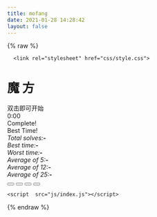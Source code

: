 ```yaml
---
title: mofang
date: 2021-01-28 14:28:42
layout: false
---
```

{% raw %}
<!DOCTYPE html>
<html lang="en" >

<head>
  <meta charset="UTF-8">
  <title>The Cube</title>
  <meta name="viewport" content="width=device-width,height=device-height,user-scalable=no,initial-scale=1.0,maximum-scale=1.0,minimum-scale=1.0">
  
  
      <link rel="stylesheet" href="css/style.css">

  
</head>

<body>


<div class="ui">

  <div class="ui__background"></div>

  <div class="ui__game"></div>

  <div class="ui__texts">
    <h1 class="text text--title">
      <span>魔</span>
      <span>方</span>
    </h1>
    <div class="text text--note">
      双击即可开始
    </div>
    <div class="text text--timer">
      0:00
    </div>
    <div class="text text--complete">
      <span>Complete!</span>
    </div>
    <div class="text text--best-time">
      <icon trophy></icon>
      <span>Best Time!</span>
    </div>
  </div>

  <div class="ui__prefs">
    <range name="flip" title="Flip Type" list="Swift&nbsp;,Smooth,Bounce"></range>
    <range name="scramble" title="Scramble Length" list="20,25,30"></range>
    <range name="fov" title="Camera Angle" list="Ortographic,Perspective"></range>
    <range name="theme" title="Color Scheme" list="Cube,Erno,Dust,Camo,Rain"></range>
  </div>

  <div class="ui__stats">
    <div class="stats" name="total-solves">
      <i>Total solves:</i><b>-</b>
    </div>
    <div class="stats" name="best-time">
      <i>Best time:</i><b>-</b>
    </div>
    <div class="stats" name="worst-time">
      <i>Worst time:</i><b>-</b>
    </div>
    <div class="stats" name="average-5">
      <i>Average of 5:</i><b>-</b>
    </div>
    <div class="stats" name="average-12">
      <i>Average of 12:</i><b>-</b>
    </div>
    <div class="stats" name="average-25">
      <i>Average of 25:</i><b>-</b>
    </div>
  </div>

  <div class="ui__buttons">
    <button class="btn btn--bl btn--stats">
      <icon trophy></icon>
    </button>
    <button class="btn btn--bl btn--prefs">
      <icon settings></icon>
    </button>
    <button class="btn btn--bl btn--back">
      <icon back></icon>
    </button>
    <button class="btn btn--br btn--pwa">
    </button>
  </div>    

</div>
  <script src='https://cdnjs.cloudflare.com/ajax/libs/three.js/95/three.min.js'></script>

  

    <script  src="js/index.js"></script>




</body>

</html>
{% endraw %}